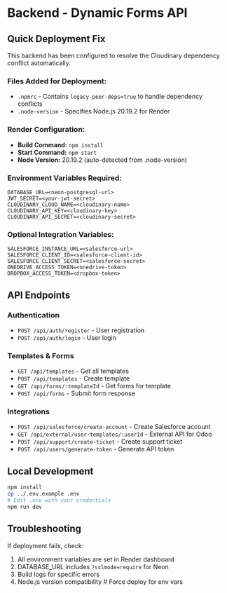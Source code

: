 # Backend - Dynamic Forms API

## Quick Deployment Fix

This backend has been configured to resolve the Cloudinary dependency conflict automatically.

### Files Added for Deployment:
- `.npmrc` - Contains `legacy-peer-deps=true` to handle dependency conflicts
- `.node-version` - Specifies Node.js 20.19.2 for Render

### Render Configuration:
- **Build Command:** `npm install`
- **Start Command:** `npm start`
- **Node Version:** 20.19.2 (auto-detected from .node-version)

### Environment Variables Required:
```
DATABASE_URL=<neon-postgresql-url>
JWT_SECRET=<your-jwt-secret>
CLOUDINARY_CLOUD_NAME=<cloudinary-name>
CLOUDINARY_API_KEY=<cloudinary-key>
CLOUDINARY_API_SECRET=<cloudinary-secret>
```

### Optional Integration Variables:
```
SALESFORCE_INSTANCE_URL=<salesforce-url>
SALESFORCE_CLIENT_ID=<salesforce-client-id>
SALESFORCE_CLIENT_SECRET=<salesforce-secret>
ONEDRIVE_ACCESS_TOKEN=<onedrive-token>
DROPBOX_ACCESS_TOKEN=<dropbox-token>
```

## API Endpoints

### Authentication
- `POST /api/auth/register` - User registration
- `POST /api/auth/login` - User login

### Templates & Forms
- `GET /api/templates` - Get all templates
- `POST /api/templates` - Create template
- `GET /api/forms/:templateId` - Get forms for template
- `POST /api/forms` - Submit form response

### Integrations
- `POST /api/salesforce/create-account` - Create Salesforce account
- `GET /api/external/user-templates/:userId` - External API for Odoo
- `POST /api/support/create-ticket` - Create support ticket
- `POST /api/users/generate-token` - Generate API token

## Local Development
```bash
npm install
cp ../.env.example .env
# Edit .env with your credentials
npm run dev
```

## Troubleshooting
If deployment fails, check:
1. All environment variables are set in Render dashboard
2. DATABASE_URL includes `?sslmode=require` for Neon
3. Build logs for specific errors
4. Node.js version compatibility
#   F o r c e   d e p l o y   f o r   e n v   v a r s  
 